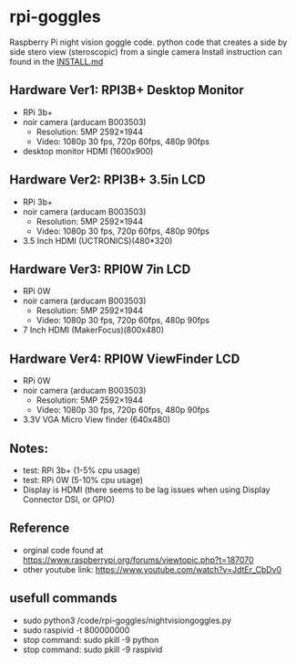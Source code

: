 # rpi-goggles
Raspberry Pi night vision goggle code. python code that creates a side by side stero view (steroscopic) from a single camera
Install instruction can found in the [INSTALL.md](INSTALL.md)

## Hardware Ver1: RPI3B+ Desktop Monitor
- RPi 3b+ 
- noir camera (arducam B003503)
  - Resolution: 5MP 2592×1944
  - Video: 1080p 30 fps, 720p 60fps, 480p 90fps
- desktop monitor HDMI (1600x900)

## Hardware Ver2: RPI3B+ 3.5in  LCD
- RPi 3b+
- noir camera (arducam B003503)
  - Resolution: 5MP 2592×1944
  - Video: 1080p 30 fps, 720p 60fps, 480p 90fps
- 3.5 Inch HDMI (UCTRONICS)(480*320)

## Hardware Ver3: RPI0W 7in LCD
- RPi 0W
- noir camera (arducam B003503)
  - Resolution: 5MP 2592×1944
  - Video: 1080p 30 fps, 720p 60fps, 480p 90fps
-  7 Inch HDMI (MakerFocus)(800x480)

## Hardware Ver4: RPI0W ViewFinder LCD
- RPi 0W 
- noir camera (arducam B003503)
  - Resolution: 5MP 2592×1944
  - Video: 1080p 30 fps, 720p 60fps, 480p 90fps
- 3.3V VGA Micro View finder (640x480)

## Notes:
- test: RPi 3b+ (1-5% cpu usage)
- test: RPi 0W (5-10% cpu usage)
- Display is HDMI (there seems to be lag issues when using Display Connector DSI, or GPIO)

## Reference
- orginal code found at https://www.raspberrypi.org/forums/viewtopic.php?t=187070
- other youtube link: https://www.youtube.com/watch?v=JdtEr_CbDv0

## usefull commands
- sudo python3 /code/rpi-goggles/nightvisiongoggles.py
- sudo raspivid -t 800000000
- stop command: sudo pkill -9 python
- stop command: sudo pkill -9 raspivid
